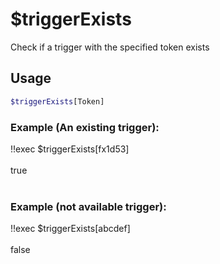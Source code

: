# $triggerExists

Check if a trigger with the specified token exists

## Usage

```bash
$triggerExists[Token]
```

### Example (An existing trigger):
<discord-messages>
          <discord-message :bot="false" role-color="#ffcc9a" author="Member">
        !!exec $triggerExists[fx1d53]<br><br>
          </discord-message>
          <discord-message :bot="true" role-color="#0099ff" author="Custom Command" avatar="https://media.discordapp.net/avatars/725721249652670555/781224f90c3b841ba5b40678e032f74a.webp">
        true<br><br>
        </discord-message>
</discord-messages>

### Example (not available trigger):
<discord-messages>
          <discord-message :bot="false" role-color="#ffcc9a" author="Member">
        !!exec $triggerExists[abcdef]<br><br>
          </discord-message>
          <discord-message :bot="true" role-color="#0099ff" author="Custom Command" avatar="https://media.discordapp.net/avatars/725721249652670555/781224f90c3b841ba5b40678e032f74a.webp">
        false
        </discord-message>
</discord-messages>
